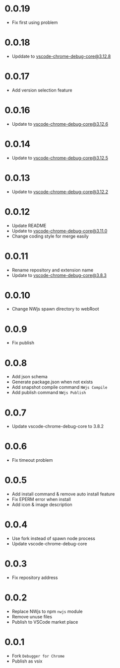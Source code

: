 # 0.0.19
* Fix first using problem

# 0.0.18
* Upddate to vscode-chrome-debug-core@3.12.8

# 0.0.17
* Add version selection feature

# 0.0.16
* Update to vscode-chrome-debug-core@3.12.6

# 0.0.14
* Update to vscode-chrome-debug-core@3.12.5

# 0.0.13
* Update to vscode-chrome-debug-core@3.12.2

# 0.0.12
* Update README
* Update to vscode-chrome-debug-core@3.11.0
* Change coding style for merge easily

# 0.0.11
* Rename repository and extension name
* Update to vscode-chrome-debug-core@3.8.3

# 0.0.10
* Change NWjs spawn directory to webRoot

# 0.0.9
* Fix publish

# 0.0.8
* Add json schema
* Generate package.json when not exists
* Add snapshot compile command `NWjs Compile`
* Add publish command `NWjs Publish`

# 0.0.7
* Update vscode-chrome-debug-core to 3.8.2

# 0.0.6
* Fix timeout problem

# 0.0.5
* Add install command & remove auto install feature
* Fix EPERM error when install
* Add icon & image description

# 0.0.4
* Use fork instead of spawn node process
* Update vscode-chrome-debug-core

# 0.0.3
* Fix repository address

# 0.0.2
* Replace NWjs to npm `nwjs` module
* Remove unuse files
* Publish to VSCode market place

# 0.0.1
* Fork `Debugger for Chrome`
* Publish as vsix

